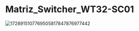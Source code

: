 # Matriz_Switcher_WT32-SC01

![1728915107769505817847876977442](https://github.com/user-attachments/assets/6583a2c2-4b0e-45c2-bec2-3bdb2cf4612f)
